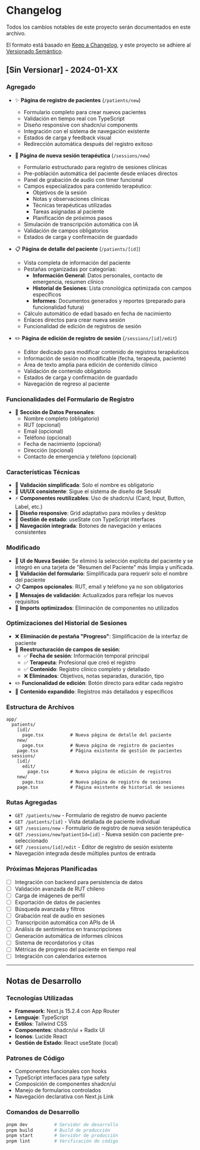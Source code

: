 # Changelog

Todos los cambios notables de este proyecto serán documentados en este archivo.

El formato está basado en [Keep a Changelog](https://keepachangelog.com/es-ES/1.0.0/),
y este proyecto se adhiere al [Versionado Semántico](https://semver.org/lang/es/).

## [Sin Versionar] - 2024-01-XX

### Agregado
- ✨ **Página de registro de pacientes** (`/patients/new`)
  - Formulario completo para crear nuevos pacientes
  - Validación en tiempo real con TypeScript
  - Diseño responsive con shadcn/ui components
  - Integración con el sistema de navegación existente
  - Estados de carga y feedback visual
  - Redirección automática después del registro exitoso

- 🎯 **Página de nueva sesión terapéutica** (`/sessions/new`)
  - Formulario estructurado para registro de sesiones clínicas
  - Pre-población automática del paciente desde enlaces directos
  - Panel de grabación de audio con timer funcional
  - Campos especializados para contenido terapéutico:
    - Objetivos de la sesión
    - Notas y observaciones clínicas
    - Técnicas terapéuticas utilizadas
    - Tareas asignadas al paciente
    - Planificación de próximos pasos
  - Simulación de transcripción automática con IA
  - Validación de campos obligatorios
  - Estados de carga y confirmación de guardado

- 📋 **Página de detalle del paciente** (`/patients/[id]`)
  - Vista completa de información del paciente
  - Pestañas organizadas por categorías:
    - **Información General**: Datos personales, contacto de emergencia, resumen clínico
    - **Historial de Sesiones**: Lista cronológica optimizada con campos específicos
    - **Informes**: Documentos generados y reportes (preparado para funcionalidad futura)
  - Cálculo automático de edad basado en fecha de nacimiento
  - Enlaces directos para crear nueva sesión
  - Funcionalidad de edición de registros de sesión

- ✏️ **Página de edición de registro de sesión** (`/sessions/[id]/edit`)
  - Editor dedicado para modificar contenido de registros terapéuticos
  - Información de sesión no modificable (fecha, terapeuta, paciente)
  - Área de texto amplia para edición de contenido clínico
  - Validación de contenido obligatorio
  - Estados de carga y confirmación de guardado
  - Navegación de regreso al paciente

### Funcionalidades del Formulario de Registro
- 📝 **Sección de Datos Personales**:
  - Nombre completo (obligatorio)
  - RUT (opcional)
  - Email (opcional)
  - Teléfono (opcional)
  - Fecha de nacimiento (opcional)
  - Dirección (opcional)
  - Contacto de emergencia y teléfono (opcional)

### Características Técnicas
- 🔧 **Validación simplificada**: Solo el nombre es obligatorio
- 🎨 **UI/UX consistente**: Sigue el sistema de diseño de SessAI
- ⚡ **Componentes reutilizables**: Uso de shadcn/ui (Card, Input, Button, Label, etc.)
- 📱 **Diseño responsive**: Grid adaptativo para móviles y desktop
- 🔄 **Gestión de estado**: useState con TypeScript interfaces
- 🚀 **Navegación integrada**: Botones de navegación y enlaces consistentes

### Modificado
- 🔄 **UI de Nueva Sesión**: Se eliminó la selección explícita del paciente y se integró en una tarjeta de "Resumen del Paciente" más limpia y unificada.
- 🔄 **Validación del formulario**: Simplificada para requerir solo el nombre del paciente
- 📋 **Campos opcionales**: RUT, email y teléfono ya no son obligatorios
- 💬 **Mensajes de validación**: Actualizados para reflejar los nuevos requisitos
- 🧹 **Imports optimizados**: Eliminación de componentes no utilizados

### Optimizaciones del Historial de Sesiones
- ❌ **Eliminación de pestaña "Progreso"**: Simplificación de la interfaz de paciente
- 🔄 **Reestructuración de campos de sesión**:
  - ✅ **Fecha de sesión**: Información temporal principal
  - ✅ **Terapeuta**: Profesional que creó el registro
  - ✅ **Contenido**: Registro clínico completo y detallado
  - ❌ **Eliminados**: Objetivos, notas separadas, duración, tipo
- ✏️ **Funcionalidad de edición**: Botón directo para editar cada registro
- 📝 **Contenido expandido**: Registros más detallados y específicos

### Estructura de Archivos
```
app/
  patients/
    [id]/
      page.tsx          # Nueva página de detalle del paciente
    new/
      page.tsx          # Nueva página de registro de pacientes
    page.tsx            # Página existente de gestión de pacientes
  sessions/
    [id]/
      edit/
        page.tsx        # Nueva página de edición de registros
    new/
      page.tsx          # Nueva página de registro de sesiones
    page.tsx            # Página existente de historial de sesiones
```

### Rutas Agregadas
- `GET /patients/new` - Formulario de registro de nuevo paciente
- `GET /patients/[id]` - Vista detallada de paciente individual
- `GET /sessions/new` - Formulario de registro de nueva sesión terapéutica
- `GET /sessions/new?patientId=[id]` - Nueva sesión con paciente pre-seleccionado
- `GET /sessions/[id]/edit` - Editor de registro de sesión existente
- Navegación integrada desde múltiples puntos de entrada

### Próximas Mejoras Planificadas
- [ ] Integración con backend para persistencia de datos
- [ ] Validación avanzada de RUT chileno
- [ ] Carga de imágenes de perfil
- [ ] Exportación de datos de pacientes
- [ ] Búsqueda avanzada y filtros
- [ ] Grabación real de audio en sesiones
- [ ] Transcripción automática con APIs de IA
- [ ] Análisis de sentimientos en transcripciones
- [ ] Generación automática de informes clínicos
- [ ] Sistema de recordatorios y citas
- [ ] Métricas de progreso del paciente en tiempo real
- [ ] Integración con calendarios externos

---

## Notas de Desarrollo

### Tecnologías Utilizadas
- **Framework**: Next.js 15.2.4 con App Router
- **Lenguaje**: TypeScript
- **Estilos**: Tailwind CSS
- **Componentes**: shadcn/ui + Radix UI
- **Iconos**: Lucide React
- **Gestión de Estado**: React useState (local)

### Patrones de Código
- Componentes funcionales con hooks
- TypeScript interfaces para type safety
- Composición de componentes shadcn/ui
- Manejo de formularios controlados
- Navegación declarativa con Next.js Link

### Comandos de Desarrollo
```bash
pnpm dev          # Servidor de desarrollo
pnpm build        # Build de producción
pnpm start        # Servidor de producción
pnpm lint         # Verificación de código
``` 